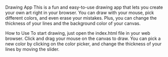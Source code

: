 Drawing App
This is a fun and easy-to-use drawing app that lets you create your own art right in your browser. You can draw with your mouse, pick different colors, and even erase your mistakes. Plus, you can change the thickness of your lines and the background color of your canvas.

How to Use
To start drawing, just open the index.html file in your web browser. Click and drag your mouse on the canvas to draw. You can pick a new color by clicking on the color picker, and change the thickness of your lines by moving the slider.
